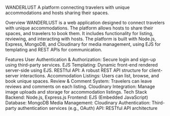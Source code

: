 WANDERLUST
A platform connecting travelers with unique accommodations and hosts sharing their spaces.

Overview
WANDERLUST is a web application designed to connect travelers with unique accommodations. The platform allows hosts to share their spaces, and travelers to book them. It includes functionality for listing, reviewing, and interacting with hosts. The platform is built with Node.js, Express, MongoDB, and Cloudinary for media management, using EJS for templating and REST APIs for communication.

Features
User Authentication & Authorization: Secure login and sign-up using third-party services.
EJS Templating: Dynamic front-end rendered server-side using EJS.
RESTful API: A robust REST API structure for client-server interactions.
Accommodation Listings: Users can list, browse, and book unique spaces.
Review & Comment System: Travelers can leave reviews and comments on each listing.
Cloudinary Integration: Manage image uploads and storage for accommodation listings.
Tech Stack
Backend: Node.js, Express.js
Frontend: EJS (Embedded JavaScript)
Database: MongoDB
Media Management: Cloudinary
Authentication: Third-party authentication services (e.g., OAuth)
API: RESTful API architecture
